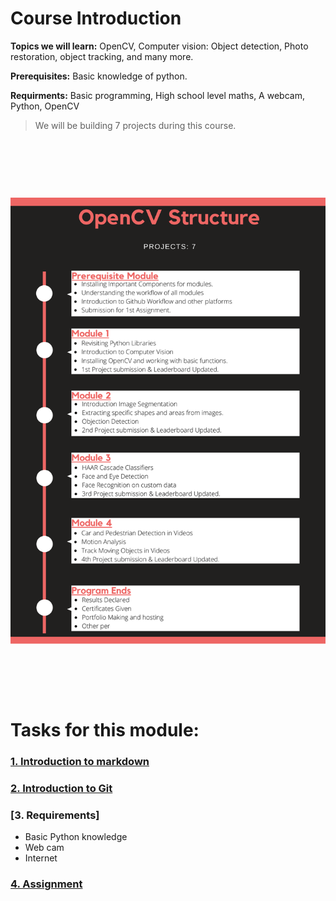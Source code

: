 # Course Introduction

**Topics we will learn:** OpenCV, Computer vision: Object detection, Photo restoration, object tracking, and many more.

**Prerequisites:** Basic knowledge of python.

**Requirments:** Basic programming, High school level maths, A webcam, Python, OpenCV

>We will be building 7 projects during this course.

&nbsp;

&nbsp;

&nbsp;


![Structure](extras/opencv_structure.png)
&nbsp;

&nbsp;

&nbsp;

# Tasks for this module:

### [1. Introduction to markdown](Part1-markdown.md)

### [2. Introduction to Git](Part2-git.md)

### [3. Requirements]

* Basic Python knowledge
* Web cam
* Internet

### [4. Assignment](Part4-ass.md)
